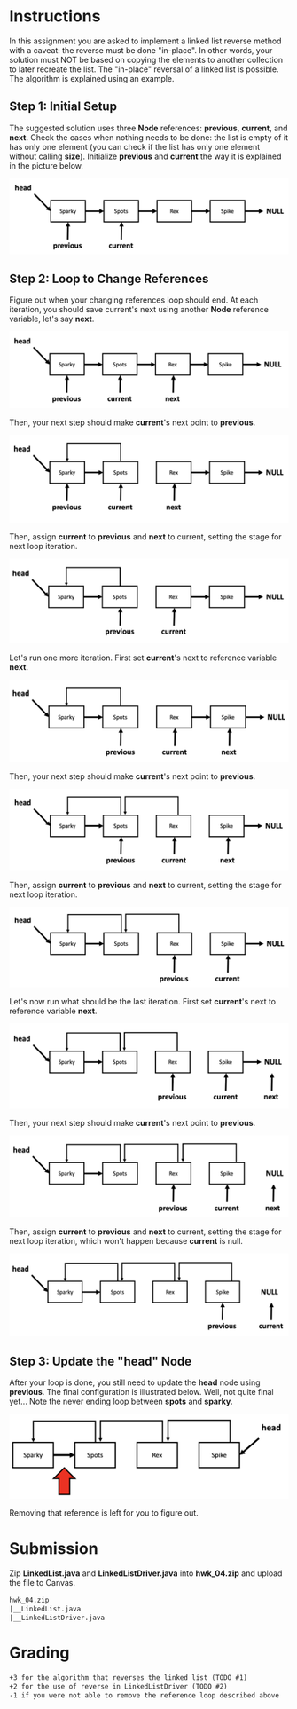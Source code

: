# Instructions

In this assignment you are asked to implement a linked list reverse method with a caveat: the reverse must be done "in-place". In other words, your solution must NOT be based on copying the elements to another collection to later recreate the list. The "in-place" reversal of a linked list is possible.  The algorithm is explained using an example. 

## Step 1: Initial Setup

The suggested solution uses three **Node** references: **previous**, **current**, and **next**. Check the cases when nothing needs to be done: the list is empty of it has only one element (you can check if the list has only one element without calling **size**). Initialize **previous** and **current** the way it is explained in the picture below. 

![pic1.png](pics/pic1.png)

## Step 2: Loop to Change References

Figure out when your changing references loop should end. At each iteration, you should save current's next using another **Node** reference variable, let's say **next**. 

![pic2.png](pics/pic2.png)

Then, your next step should make **current**'s next point to **previous**. 

![pic3.png](pics/pic3.png)

Then, assign **current** to **previous** and **next** to current, setting the stage for next loop iteration.

![pic4.png](pics/pic4.png)

Let's run one more iteration. First set **current**'s next to reference variable **next**. 

![pic5.png](pics/pic5.png)

Then, your next step should make **current**'s next point to **previous**. 

![pic6.png](pics/pic6.png)

Then, assign **current** to **previous** and **next** to current, setting the stage for next loop iteration.

![pic7.png](pics/pic7.png)

Let's now run what should be the last iteration. First set **current**'s next to reference variable **next**. 

![pic8.png](pics/pic8.png)

Then, your next step should make **current**'s next point to **previous**. 

![pic9.png](pics/pic9.png)

Then, assign **current** to **previous** and **next** to current, setting the stage for next loop iteration, which won't happen because **current** is null. 

![pic10.png](pics/pic10.png)

## Step 3: Update the "head" Node

After your loop is done, you still need to update the **head** node using **previous**. The final configuration is illustrated below. Well, not quite final yet... Note the never ending loop between **spots** and **sparky**. 

![pic11.png](pics/pic11.png)

Removing that reference is left for you to figure out. 

# Submission

Zip **LinkedList.java** and **LinkedListDriver.java** into **hwk_04.zip** and upload the file to Canvas. 

```
hwk_04.zip
|__LinkedList.java
|__LinkedListDriver.java
```

# Grading

```
+3 for the algorithm that reverses the linked list (TODO #1)
+2 for the use of reverse in LinkedListDriver (TODO #2)
-1 if you were not able to remove the reference loop described above
```